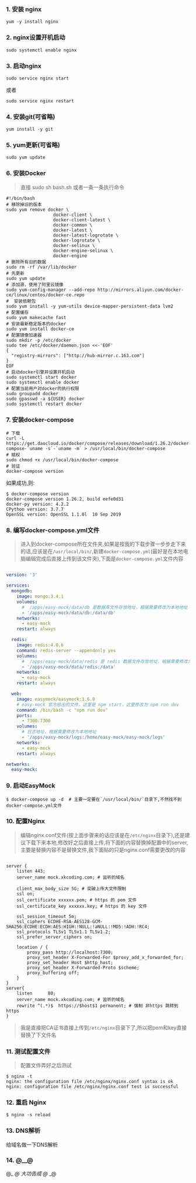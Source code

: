 ### 1. 安装 nginx

```shell
yum -y install nginx
```

### 2. nginx设置开机启动

```shell
sudo systemctl enable nginx
```

### 3. 启动nginx

```shell
sudo service nginx start
```

或者

```shell
sudo service nginx restart
```

### 4. 安装git(可省略)

```shell
yum install -y git
```

### 5. yum更新(可省略)

```shell
sudo yum update
```

### 6. 安装Docker

> 直接 sudo sh bash.sh 或者一条一条执行命令

```shell
#!/bin/bash
# 移除掉旧的版本
sudo yum remove docker \
                  docker-client \
                  docker-client-latest \
                  docker-common \
                  docker-latest \
                  docker-latest-logrotate \
                  docker-logrotate \
                  docker-selinux \
                  docker-engine-selinux \
                  docker-engine
# 删除所有旧的数据
sudo rm -rf /var/lib/docker
# 先更新
sudo yum update
# 添加源，使用了阿里云镜像
sudo yum-config-manager --add-repo http://mirrors.aliyun.com/docker-ce/linux/centos/docker-ce.repo
#  安装依赖包
sudo yum install -y yum-utils device-mapper-persistent-data lvm2
# 配置缓存
sudo yum makecache fast
# 安装最新稳定版本的docker
sudo yum install docker-ce
# 配置镜像加速器
sudo mkdir -p /etc/docker
sudo tee /etc/docker/daemon.json <<-'EOF'
{
  "registry-mirrors": ["http://hub-mirror.c.163.com"]
}
EOF
# 启动docker引擎并设置开机启动
sudo systemctl start docker
sudo systemctl enable docker
# 配置当前用户对docker的执行权限
sudo groupadd docker
sudo gpasswd -a ${USER} docker
sudo systemctl restart docker
```

### 7. 安装docker-compose

```shell
# 下载
curl -L https://get.daocloud.io/docker/compose/releases/download/1.26.2/docker-compose-`uname -s`-`uname -m` > /usr/local/bin/docker-compose 
# 赋权
sudo chmod +x /usr/local/bin/docker-compose
# 验证
docker-compose version
```

如果成功,则:

```shell
$ docker-compose version
docker-compose version 1.26.2, build eefe0d31
docker-py version: 4.2.2
CPython version: 3.7.7
OpenSSL version: OpenSSL 1.1.0l  10 Sep 2019
```

### 8. 编写docker-compose.yml文件

> 进入到docker-compose所在文件夹,如果是按我的下载步骤一步步走下来的话,应该是在`/usr/local/bin/`,新建`docker-compose.yml`(最好是在本地电脑编辑完成后直接上传到该文件夹),下面是`docker-compose.yml`文件内容

```yml

version: '3'

services:
  mongodb:
    image: mongo:3.4.1
    volumes:
      #  /apps/easy-mock/data/db 是数据库文件存放地址，根据需要修改为本地地址
      - '/apps/easy-mock/data/db:/data/db'
    networks:
      - easy-mock
    restart: always

  redis:
    image: redis:4.0.6
    command: redis-server --appendonly yes
    volumes:
      #  /apps/easy-mock/data/redis 是 redis 数据文件存放地址，根据需要修改为本地地址
      - '/apps/easy-mock/data/redis:/data'
    networks:
      - easy-mock
    restart: always

  web:
    image: easymock/easymock:1.6.0
    # easy-mock 官方给出的文件，这里是 npm start，这里修改为 npm run dev
    command: /bin/bash -c "npm run dev"
    ports:
      - 7300:7300
    volumes:
      # 日志地址，根据需要修改为本地地址
      - '/apps/easy-mock/logs:/home/easy-mock/easy-mock/logs'
    networks:
      - easy-mock
    restart: always

networks:
  easy-mock:
```

### 9. 启动EasyMock

```shell
$ docker-compose up -d  # 主要一定要在`/usr/local/bin/`目录下,不然找不到docker-compose.yml文件
```

### 10. 配置Nginx

> 编辑nginx.conf文件(按上面步骤来的话应该是在`/etc/nginx`目录下),还是建议下载下来本地,修改好之后直接上传,将下面的内容替换掉配置中的server,主要是替换内容不是替换文件,我下面贴的只是nginx.conf需要更改的内容

```config

server {
    listen 443;
    server_name mock.xkcoding.com; # 监听的域名
    
    client_max_body_size 5G; # 突破上传大文件限制
    ssl on;
    ssl_certificate xxxxxx.pem; # https 的 pem 文件
    ssl_certificate_key xxxxxx.key; # https 的 key 文件

    ssl_session_timeout 5m;
    ssl_ciphers ECDHE-RSA-AES128-GCM-SHA256:ECDHE:ECDH:AES:HIGH:!NULL:!aNULL:!MD5:!ADH:!RC4;
    ssl_protocols TLSv1 TLSv1.1 TLSv1.2;
    ssl_prefer_server_ciphers on;

    location / {
        proxy_pass http://localhost:7300;
        proxy_set_header X-Forwarded-For $proxy_add_x_forwarded_for;
        proxy_set_header Host $http_host;
        proxy_set_header X-Forwarded-Proto $scheme;
        proxy_buffering off;
    }
}
server{
    listen      80;
    server_name mock.xkcoding.com; # 监听的域名
    rewrite ^(.*)$  https://$host$1 permanent; # 强制 非https 跳转到 https
}
```

> 我是直接把CA证书直接上传到`/etc/nginx`目录下了,所以把pem和key直接替换了下文件名

### 11. 测试配置文件

> 配置文件弄好之后测试

```shelll
$ nginx -t
nginx: the configuration file /etc/nginx/nginx.conf syntax is ok
nginx: configuration file /etc/nginx/nginx.conf test is successful
```

### 12. 重启 Nginx 

```shell
$ nginx -s reload
```

### 13. DNS解析

给域名做一下DNS解析

### 14. @__@

@_ _@ 大功告成 @_ _@
